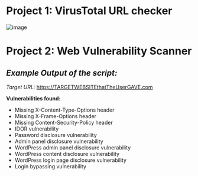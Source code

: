 
# Project 1: VirusTotal URL checker

![image](https://github.com/emreYbs/InfoSec-Projects/assets/59505246/eea27c71-5455-4619-855b-8b5d4be40736)

# Project 2: Web Vulnerability Scanner
## *Example Output of the script:*
*Target URL:* https://TARGETWEBSITEthatTheUserGAVE.com </br>

**Vulnerabilities found:**
- Missing X-Content-Type-Options header
- Missing X-Frame-Options header
- Missing Content-Security-Policy header
- IDOR vulnerability
- Password disclosure vulnerability
- Admin panel disclosure vulnerability
- WordPress admin panel disclosure vulnerability
- WordPress content disclosure vulnerability
- WordPress login page disclosure vulnerability
- Login bypassing vulnerability
